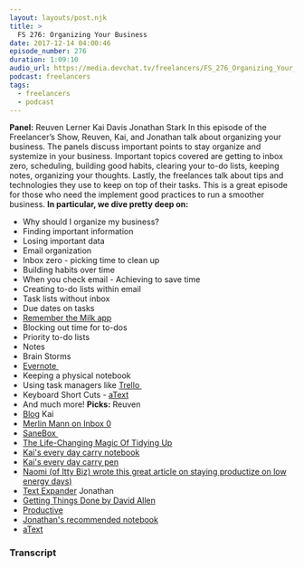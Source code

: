 ```yaml
---
layout: layouts/post.njk
title: >
  FS 276: Organizing Your Business
date: 2017-12-14 04:00:46
episode_number: 276
duration: 1:09:10
audio_url: https://media.devchat.tv/freelancers/FS_276_Organizing_Your_Business.mp3
podcast: freelancers
tags:
  - freelancers
  - podcast
---
```


**Panel:** Reuven Lerner Kai Davis Jonathan Stark In this episode of the Freelancer’s Show, Reuven, Kai, and Jonathan talk about organizing your business. The panels discuss important points to stay organize and systemize in your business. Important topics covered are getting to inbox zero, scheduling, building good habits, clearing your to-do lists, keeping notes, organizing your thoughts. Lastly, the freelances talk about tips and technologies they use to keep on top of their tasks. This is a great episode for those who need the implement good practices to run a smoother business. **In particular, we dive pretty deep on:&nbsp;**

- Why should I organize my business?
- Finding important information
- Losing important data
- Email organization
- Inbox zero - picking time to clean up
- Building habits over time
- When you check email - Achieving to save time
- Creating to-do lists within email
- Task lists without inbox
- Due dates on tasks
- [Remember the Milk app](https://itunes.apple.com/us/app/remember-the-milk/id293561396?mt=8)
- Blocking out time for to-dos
- Priority to-do lists
- Notes
- Brain Storms
- [Evernote&nbsp;](https://evernote.com)
- Keeping a physical notebook
- Using task managers like [Trello&nbsp;](https://trello.com)
- Keyboard Short Cuts - [aText](https://www.trankynam.com/atext/)
- And much more!
  **Picks:** Reuven
- [Blog](https://blog.lerner.co.il/sad-day-end-linux-journal-2/)
  Kai
- [Merlin Mann on Inbox 0](https://www.43folders.com/izero)
- [SaneBox&nbsp;](https://sanebox.com/)
- [The Life-Changing Magic Of Tidying Up](https://www.amazon.com/dp/B00KK0PICK/ref=dp-kindle-redirect?_encoding=UTF8&btkr=1)
- [Kai's every day carry notebook](https://www.amazon.com/Moleskine-Classic-Colored-Notebook-Underwater/dp/8867323512/ref=sr_1_1?s=books&ie=UTF8&qid=1512504564&sr=1-1&keywords=moleskin+classic+small+soft)
- [Kai's every day carry pen](https://www.amazon.com/Fisher-Rainbow-Titanium-Nitride-400RB/dp/B000HLD7ZC/ref=sr_1_1?s=books&ie=UTF8&qid=1512504576&sr=8-1&keywords=rainbow+space+pen)
- [Naomi (of Itty Biz) wrote this great article on staying productize on low energy days)](https://ittybiz.com/stay-productive/)
- [Text Expander](https://textexpander.com)
  Jonathan
- [Getting Things Done by David Allen](https://www.amazon.com/Getting-Things-Done-Stress-Free-Productivity/dp/0142000280)
- [Productive](https://productiveapp.io/)
- [Jonathan's recommended notebook](https://www.levenger.com/CIRCA-326/CIRCA-NOTEBOOKS-339.aspx)
- [aText](https://www.trankynam.com/atext/)

### Transcript

&nbsp;
